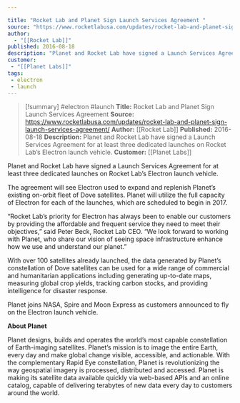 ```yaml
---

title: "Rocket Lab and Planet Sign Launch Services Agreement "
source: "https://www.rocketlabusa.com/updates/rocket-lab-and-planet-sign-launch-services-agreement/"
author:
  - "[[Rocket Lab]]"
published: 2016-08-18
description: "Planet and Rocket Lab have signed a Launch Services Agreement for at least three dedicated launches on Rocket Lab’s Electron launch vehicle."
customer:
 - "[[Planet Labs]]"
tags:
 - electron
 - launch
---
```

>[!summary]
#electron #launch
**Title:** Rocket Lab and Planet Sign Launch Services Agreement 
**Source:** https://www.rocketlabusa.com/updates/rocket-lab-and-planet-sign-launch-services-agreement/
**Author:** [[Rocket Lab]]
**Published:** 2016-08-18
**Description:** Planet and Rocket Lab have signed a Launch Services Agreement for at least three dedicated launches on Rocket Lab’s Electron launch vehicle.
**Customer:** [[Planet Labs]]

Planet and Rocket Lab have signed a Launch Services Agreement for at least three dedicated launches on Rocket Lab’s Electron launch vehicle.

The agreement will see Electron used to expand and replenish Planet’s existing on-orbit fleet of Dove satellites. Planet will utilize the full capacity of Electron for each of the launches, which are scheduled to begin in 2017.

“Rocket Lab’s priority for Electron has always been to enable our customers by providing the affordable and frequent service they need to meet their objectives,” said Peter Beck, Rocket Lab CEO. “We look forward to working with Planet, who share our vision of seeing space infrastructure enhance how we use and understand our planet.”

With over 100 satellites already launched, the data generated by Planet’s constellation of Dove satellites can be used for a wide range of commercial and humanitarian applications including generating up-to-date maps, measuring global crop yields, tracking carbon stocks, and providing intelligence for disaster response.

Planet joins NASA, Spire and Moon Express as customers announced to fly on the Electron launch vehicle.

**About Planet**

Planet designs, builds and operates the world’s most capable constellation of Earth-imaging satellites. Planet’s mission is to image the entire Earth, every day and make global change visible, accessible, and actionable. With the complementary Rapid Eye constellation, Planet is revolutionizing the way geospatial imagery is processed, distributed and accessed. Planet is making its satellite data available quickly via web-based APIs and an online catalog, capable of delivering terabytes of new data every day to customers around the world.